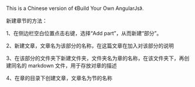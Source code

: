 

This is a Chinese version of 《Build Your Own AngularJs》.

新建章节的方法：

1、在侧边栏空白位置点击右键，选择“Add part”，从而新建“部分”。

2、新建文章，文章名为该部分的名称，在这篇文章在加入对该部分的说明

3、在该部分的文件夹下新建文件夹，文件夹名为章的名称，在该文件夹下，再创建同名的 markdown 文件，用于存放对章的描述

4、在章的目录下创建文章，文章名为节的名称